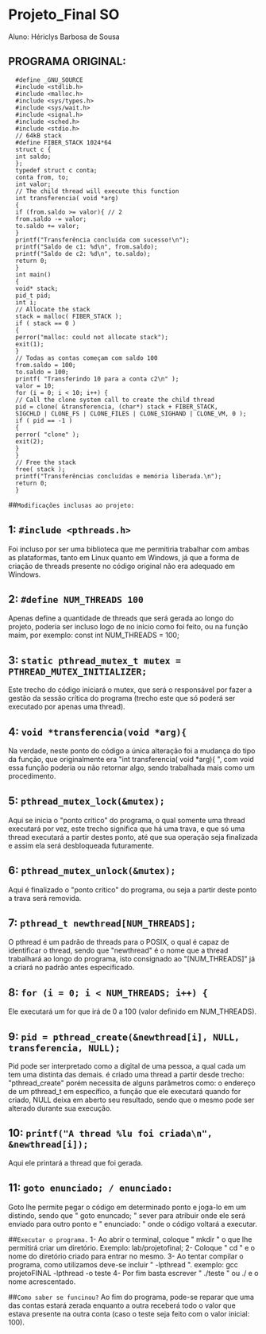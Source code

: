 # Projeto_Final SO

Aluno: Hériclys Barbosa de Sousa


## PROGRAMA ORIGINAL:

      #define _GNU_SOURCE
      #include <stdlib.h>
      #include <malloc.h>
      #include <sys/types.h>
      #include <sys/wait.h>
      #include <signal.h>
      #include <sched.h>
      #include <stdio.h>
      // 64kB stack
      #define FIBER_STACK 1024*64
      struct c {
      int saldo;
      };
      typedef struct c conta;
      conta from, to;
      int valor;
      // The child thread will execute this function
      int transferencia( void *arg)
      {
      if (from.saldo >= valor){ // 2
      from.saldo -= valor;
      to.saldo += valor;
      }
      printf("Transferência concluída com sucesso!\n");
      printf("Saldo de c1: %d\n", from.saldo);
      printf("Saldo de c2: %d\n", to.saldo);
      return 0;
      }
      int main()
      {
      void* stack;
      pid_t pid;
      int i;
      // Allocate the stack
      stack = malloc( FIBER_STACK );
      if ( stack == 0 )
      {
      perror("malloc: could not allocate stack");
      exit(1);
      }
      // Todas as contas começam com saldo 100
      from.saldo = 100;
      to.saldo = 100;
      printf( "Transferindo 10 para a conta c2\n" );
      valor = 10;
      for (i = 0; i < 10; i++) {
      // Call the clone system call to create the child thread
      pid = clone( &transferencia, (char*) stack + FIBER_STACK,
      SIGCHLD | CLONE_FS | CLONE_FILES | CLONE_SIGHAND | CLONE_VM, 0 );
      if ( pid == -1 )
      {
      perror( "clone" );
      exit(2);
      }
      }
      // Free the stack
      free( stack );
      printf("Transferências concluídas e memória liberada.\n");
      return 0;
      }

##`Modificações inclusas ao projeto:`

## 1: `#include <pthreads.h>` 
Foi incluso por ser uma biblioteca que me permitiria trabalhar com ambas as plataformas, tanto 
em Linux quanto em Windows, já que a forma de criação de threads presente no código 
original não era adequado em Windows.

## 2: `#define NUM_THREADS 100`
Apenas define a quantidade de threads que será gerada ao longo do projeto, poderia ser incluso
logo de no início como foi feito, ou na função maim, por exemplo: const int NUM_THREADS = 100;

## 3: `static pthread_mutex_t mutex = PTHREAD_MUTEX_INITIALIZER;`
Este trecho do código iniciará o mutex, que será o responsável por fazer a gestão da sessão crítica
do programa (trecho este que só poderá ser executado por apenas uma thread).

## 4: `void *transferencia(void *arg){ `
Na verdade, neste ponto do código a única alteração foi a mudança do tipo
da função, que originalmente era "int transferencia( void *arg){ ", com void
essa função poderia ou não retornar algo, sendo trabalhada mais como um procedimento.

## 5: `pthread_mutex_lock(&mutex); ` 
Aqui se inicia o "ponto crítico" do programa, o qual somente uma thread executará por vez,
este trecho significa que há uma trava, e que só uma thread executará a partir destes ponto,
até que sua operação seja finalizada e assim ela será desbloqueada futuramente.

## 6: `pthread_mutex_unlock(&mutex); `
Aqui é finalizado o "ponto crítico" do programa, ou seja a partir deste ponto a trava será removida.

## 7: `pthread_t newthread[NUM_THREADS]; `
O pthread é um padrão de threads para o POSIX, o qual é capaz de identificar o thread, sendo que 
"newthread" é o nome que a thread trabalhará ao longo do programa, isto consignado ao "[NUM_THREADS]" já
a criará no padrão antes especificado.

## 8: `for (i = 0; i < NUM_THREADS; i++) {`
Ele executará um for que irá de 0 a 100 (valor definido em NUM_THREADS).

## 9: `pid = pthread_create(&newthread[i], NULL, transferencia, NULL);`
Pid pode ser interpretado como a digital de uma pessoa, a qual cada um tem uma distinta das demais.
é criado uma thread a partir desde trecho: "pthread_create" porém necessita de alguns parâmetros como:
o endereço de um pthread_t em específico, a função que ele executará quando for criado, NULL deixa em aberto 
seu resultado, sendo que o mesmo pode ser alterado durante sua execução.

## 10: `printf("A thread %lu foi criada\n", &newthread[i]);`
Aqui ele printará a thread que foi gerada.

## 11: `goto enunciado; / enunciado:`
Goto lhe permite pegar o código em determinado ponto e joga-lo em um distindo, sendo que " goto enuncado; "
sever para atribuir onde ele será enviado para outro ponto e " enunciado: " onde o código voltará a executar.

##`Executar o programa.`
1- Ao abrir o terminal, coloque " mkdir " o que lhe permitirá criar um diretório. Exemplo: lab/projetofinal;
2- Coloque " cd " e o nome do diretório criado para entrar no mesmo.
3- Ao tentar compilar o programa, como utilizamos <pthread> deve-se incluir " -lpthread ". exemplo: gcc projetoFINAL -lpthread -o teste
4- Por fim basta escrever " ./teste " ou ./ e o nome acrescentado.

##`Como saber se funcinou?`
Ao fim do programa, pode-se reparar que uma das contas estará zerada enquanto a outra receberá todo o valor que estava presente
na outra conta (caso o teste seja feito com o valor inicial: 100).





